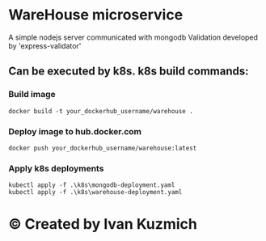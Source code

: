 # WareHouse microservice
A simple nodejs server communicated with mongodb
Validation developed by 'express-validator'

## Can be executed by k8s. k8s build commands:
### Build image
```
docker build -t your_dockerhub_username/warehouse .
```
### Deploy image to hub.docker.com
```
docker push your_dockerhub_username/warehouse:latest
```
### Apply k8s deployments
```
kubectl apply -f .\k8s\mongodb-deployment.yaml
kubectl apply -f .\k8s\warehouse-deployment.yaml
```


# © Created by Ivan Kuzmich